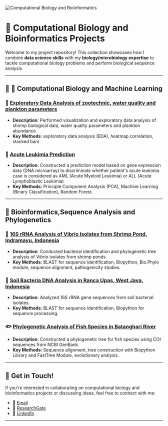 ![Computational Biology and Bioinformatics](https://biosciences.gatech.edu/sites/default/files/images/bigstock-background-concept-wordcloud-i-91463843.jpg)

# 🧬 Computational Biology and Bioinformatics Projects  

Welcome to my project repository! This collection showcases how I combine **data science skills** with my **biology/microbiology expertise** to tackle computational biology problems and perform biological sequence analysis

---

## 🤖 🧪 Computational Biology and Machine Learning 

### 🦐 **[Exploratory Data Analysis of zootechnic, water quality and plankton parameters](https://github.com/harishmuh/bioinformatics_biopython_projects/blob/main/vibrio_isolate_analysis_Indramayu_Indonesia/data_and_assets/README.md)**
- **Description**: Performed visualization and exploratory data analysis of shrimp biological data, water quality parameters and plankton abundance
- **Key Methods**: exploratory data analysis (EDA), heatmap correlation, stacked bars

### 🧬 **[Acute Leukimia Prediction](https://github.com/harishmuh/Gene-Expression_Acute-Leukimia_MLClassification)**
- **Description**: Constructed a prediction model based on gene expression data (DNA microarray) to discriminate whether patient's acute leukimia case is considered as AML (Acute Myeloid Leukimia) or ALL (Acute Lymphoblastic Leukimia)
- **Key Methods**: Principle Component Analysis (PCA), Machine Learning (Binary Classification), Random Forest.
---

##  🧬 Bioinformatics,Sequence Analysis and Phylogenetics  

### 🌊 **[16S rRNA Analysis of Vibrio Isolates from Shrimp Pond, Indramayu, Indonesia](https://github.com/harishmuh/bioinformatics_biopython_projects/tree/main/vibrio_isolate_analysis_Indramayu_Indonesia)**  
- **Description**: Conducted bacterial identification and phylogenetic tree analysis of *Vibrio* isolates from shrimp ponds.  
- **Key Methods**: BLAST for sequence identification, Biopython, Bio.Phylo module, sequence alignment, pathogenicity studies.  

### 🌱 **[Soil Bacteria DNA Analysis in Ranca Upas, West Java, Indonesia](https://github.com/harishmuh/bioinformatics_biopython_projects/tree/main/Soil_bacteria_DNA_analysis_RancaUpas_WestJava_Indonesia)**  
- **Description**: Analyzed 16S rRNA gene sequences from soil bacterial isolates.  
- **Key Methods**: BLAST for sequence identification, Biopython for sequence processing.  

### 🐟 **[Phylogenetic Analysis of Fish Species in Batanghari River](https://github.com/harishmuh/bioinformatics_biopython_projects/tree/main/in_silico_analysis_fish_species_BatanghariRiver_Indonesia)**  
- **Description**: Constructed a phylogenetic tree for fish species using COI sequences from NCBI GenBank.  
- **Key Methods**: Sequence alignment, tree construction with Biopython Library and FastTree Module, evolutionary analysis.

---

## 🚀 Get in Touch!  

If you're interested in collaborating on computational biology and bioinformatics projects or discussing ideas, feel free to connect with me:  
- 📧 [Email](mailto:harishmuh@gmail.com)  
- 🔗 [ResearchGate](https://www.researchgate.net/profile/Harish-Muhammad)  
- 💼 [LinkedIn](https://www.linkedin.com/in/harish-muhammad-7b600b102/)  

---

  

